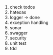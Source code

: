 <ol>
    <li>check todos</li>
    <li>hateoas</li>
    <li>logger -> done</li>
    <li>exception handling</li>
    <li>sonar</li>
    <li>swagger</li>
    <li>security</li>
    <li>unit test</li>
    <li>tdd</li>
</ol>